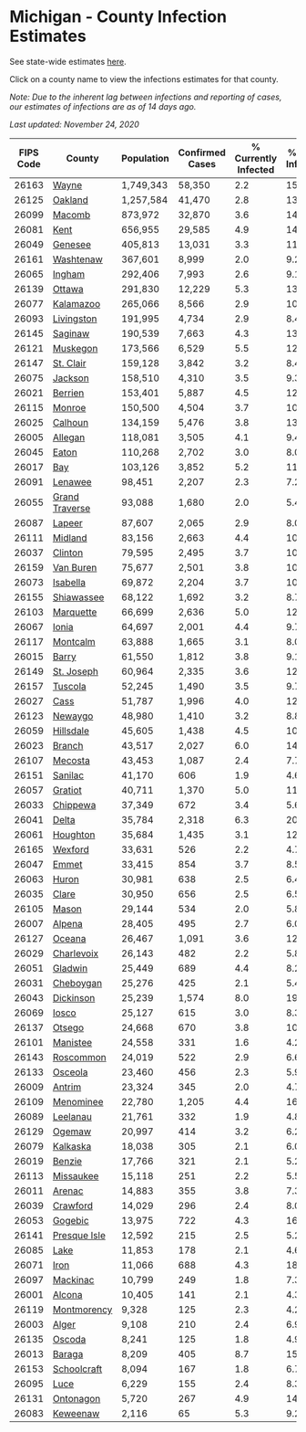 # Michigan - County Infection Estimates

See state-wide estimates [here](/infections/us-mi).

Click on a county name to view the infections estimates for that county.

*Note: Due to the inherent lag between infections and reporting of cases, our estimates of infections are as of 14 days ago.*

*Last updated: November 24, 2020*

|   FIPS Code |                           County |   Population |   Confirmed Cases |   % Currently Infected |   % Total Infected |
|-------------|----------------------------------|--------------|-------------------|------------------------|--------------------|
|       26163 |                   [Wayne](wayne) |    1,749,343 |            58,350 |                    2.2 |               15.8 |
|       26125 |               [Oakland](oakland) |    1,257,584 |            41,470 |                    2.8 |               13.8 |
|       26099 |                 [Macomb](macomb) |      873,972 |            32,870 |                    3.6 |               14.9 |
|       26081 |                     [Kent](kent) |      656,955 |            29,585 |                    4.9 |               14.8 |
|       26049 |               [Genesee](genesee) |      405,813 |            13,031 |                    3.3 |               11.9 |
|       26161 |           [Washtenaw](washtenaw) |      367,601 |             8,999 |                    2.0 |                9.2 |
|       26065 |                 [Ingham](ingham) |      292,406 |             7,993 |                    2.6 |                9.1 |
|       26139 |                 [Ottawa](ottawa) |      291,830 |            12,229 |                    5.3 |               13.1 |
|       26077 |           [Kalamazoo](kalamazoo) |      265,066 |             8,566 |                    2.9 |               10.5 |
|       26093 |         [Livingston](livingston) |      191,995 |             4,734 |                    2.9 |                8.4 |
|       26145 |               [Saginaw](saginaw) |      190,539 |             7,663 |                    4.3 |               13.9 |
|       26121 |             [Muskegon](muskegon) |      173,566 |             6,529 |                    5.5 |               12.2 |
|       26147 |           [St. Clair](st.-clair) |      159,128 |             3,842 |                    3.2 |                8.4 |
|       26075 |               [Jackson](jackson) |      158,510 |             4,310 |                    3.5 |                9.3 |
|       26021 |               [Berrien](berrien) |      153,401 |             5,887 |                    4.5 |               12.8 |
|       26115 |                 [Monroe](monroe) |      150,500 |             4,504 |                    3.7 |               10.2 |
|       26025 |               [Calhoun](calhoun) |      134,159 |             5,476 |                    3.8 |               13.4 |
|       26005 |               [Allegan](allegan) |      118,081 |             3,505 |                    4.1 |                9.4 |
|       26045 |                   [Eaton](eaton) |      110,268 |             2,702 |                    3.0 |                8.0 |
|       26017 |                       [Bay](bay) |      103,126 |             3,852 |                    5.2 |               11.9 |
|       26091 |               [Lenawee](lenawee) |       98,451 |             2,207 |                    2.3 |                7.2 |
|       26055 | [Grand Traverse](grand-traverse) |       93,088 |             1,680 |                    2.0 |                5.4 |
|       26087 |                 [Lapeer](lapeer) |       87,607 |             2,065 |                    2.9 |                8.0 |
|       26111 |               [Midland](midland) |       83,156 |             2,663 |                    4.4 |               10.3 |
|       26037 |               [Clinton](clinton) |       79,595 |             2,495 |                    3.7 |               10.4 |
|       26159 |           [Van Buren](van-buren) |       75,677 |             2,501 |                    3.8 |               10.2 |
|       26073 |             [Isabella](isabella) |       69,872 |             2,204 |                    3.7 |               10.0 |
|       26155 |         [Shiawassee](shiawassee) |       68,122 |             1,692 |                    3.2 |                8.7 |
|       26103 |           [Marquette](marquette) |       66,699 |             2,636 |                    5.0 |               12.2 |
|       26067 |                   [Ionia](ionia) |       64,697 |             2,001 |                    4.4 |                9.7 |
|       26117 |             [Montcalm](montcalm) |       63,888 |             1,665 |                    3.1 |                8.0 |
|       26015 |                   [Barry](barry) |       61,550 |             1,812 |                    3.8 |                9.1 |
|       26149 |         [St. Joseph](st.-joseph) |       60,964 |             2,335 |                    3.6 |               12.1 |
|       26157 |               [Tuscola](tuscola) |       52,245 |             1,490 |                    3.5 |                9.7 |
|       26027 |                     [Cass](cass) |       51,787 |             1,996 |                    4.0 |               12.0 |
|       26123 |               [Newaygo](newaygo) |       48,980 |             1,410 |                    3.2 |                8.8 |
|       26059 |           [Hillsdale](hillsdale) |       45,605 |             1,438 |                    4.5 |               10.7 |
|       26023 |                 [Branch](branch) |       43,517 |             2,027 |                    6.0 |               14.8 |
|       26107 |               [Mecosta](mecosta) |       43,453 |             1,087 |                    2.4 |                7.7 |
|       26151 |               [Sanilac](sanilac) |       41,170 |               606 |                    1.9 |                4.6 |
|       26057 |               [Gratiot](gratiot) |       40,711 |             1,370 |                    5.0 |               11.0 |
|       26033 |             [Chippewa](chippewa) |       37,349 |               672 |                    3.4 |                5.6 |
|       26041 |                   [Delta](delta) |       35,784 |             2,318 |                    6.3 |               20.0 |
|       26061 |             [Houghton](houghton) |       35,684 |             1,435 |                    3.1 |               12.1 |
|       26165 |               [Wexford](wexford) |       33,631 |               526 |                    2.2 |                4.7 |
|       26047 |                   [Emmet](emmet) |       33,415 |               854 |                    3.7 |                8.5 |
|       26063 |                   [Huron](huron) |       30,981 |               638 |                    2.5 |                6.4 |
|       26035 |                   [Clare](clare) |       30,950 |               656 |                    2.5 |                6.5 |
|       26105 |                   [Mason](mason) |       29,144 |               534 |                    2.0 |                5.8 |
|       26007 |                 [Alpena](alpena) |       28,405 |               495 |                    2.7 |                6.0 |
|       26127 |                 [Oceana](oceana) |       26,467 |             1,091 |                    3.6 |               12.9 |
|       26029 |         [Charlevoix](charlevoix) |       26,143 |               482 |                    2.2 |                5.8 |
|       26051 |               [Gladwin](gladwin) |       25,449 |               689 |                    4.4 |                8.2 |
|       26031 |           [Cheboygan](cheboygan) |       25,276 |               425 |                    2.1 |                5.4 |
|       26043 |           [Dickinson](dickinson) |       25,239 |             1,574 |                    8.0 |               19.0 |
|       26069 |                   [Iosco](iosco) |       25,127 |               615 |                    3.0 |                8.3 |
|       26137 |                 [Otsego](otsego) |       24,668 |               670 |                    3.8 |               10.3 |
|       26101 |             [Manistee](manistee) |       24,558 |               331 |                    1.6 |                4.2 |
|       26143 |           [Roscommon](roscommon) |       24,019 |               522 |                    2.9 |                6.6 |
|       26133 |               [Osceola](osceola) |       23,460 |               456 |                    2.3 |                5.9 |
|       26009 |                 [Antrim](antrim) |       23,324 |               345 |                    2.0 |                4.7 |
|       26109 |           [Menominee](menominee) |       22,780 |             1,205 |                    4.4 |               16.0 |
|       26089 |             [Leelanau](leelanau) |       21,761 |               332 |                    1.9 |                4.8 |
|       26129 |                 [Ogemaw](ogemaw) |       20,997 |               414 |                    3.2 |                6.2 |
|       26079 |             [Kalkaska](kalkaska) |       18,038 |               305 |                    2.1 |                6.0 |
|       26019 |                 [Benzie](benzie) |       17,766 |               321 |                    2.1 |                5.2 |
|       26113 |           [Missaukee](missaukee) |       15,118 |               251 |                    2.2 |                5.5 |
|       26011 |                 [Arenac](arenac) |       14,883 |               355 |                    3.8 |                7.3 |
|       26039 |             [Crawford](crawford) |       14,029 |               296 |                    2.4 |                8.0 |
|       26053 |               [Gogebic](gogebic) |       13,975 |               722 |                    4.3 |               16.0 |
|       26141 |     [Presque Isle](presque-isle) |       12,592 |               215 |                    2.5 |                5.2 |
|       26085 |                     [Lake](lake) |       11,853 |               178 |                    2.1 |                4.6 |
|       26071 |                     [Iron](iron) |       11,066 |               688 |                    4.3 |               18.6 |
|       26097 |             [Mackinac](mackinac) |       10,799 |               249 |                    1.8 |                7.3 |
|       26001 |                 [Alcona](alcona) |       10,405 |               141 |                    2.1 |                4.3 |
|       26119 |       [Montmorency](montmorency) |        9,328 |               125 |                    2.3 |                4.2 |
|       26003 |                   [Alger](alger) |        9,108 |               210 |                    2.4 |                6.9 |
|       26135 |                 [Oscoda](oscoda) |        8,241 |               125 |                    1.8 |                4.9 |
|       26013 |                 [Baraga](baraga) |        8,209 |               405 |                    8.7 |               15.1 |
|       26153 |       [Schoolcraft](schoolcraft) |        8,094 |               167 |                    1.8 |                6.7 |
|       26095 |                     [Luce](luce) |        6,229 |               155 |                    2.4 |                8.3 |
|       26131 |           [Ontonagon](ontonagon) |        5,720 |               267 |                    4.9 |               14.5 |
|       26083 |             [Keweenaw](keweenaw) |        2,116 |                65 |                    5.3 |                9.2 |